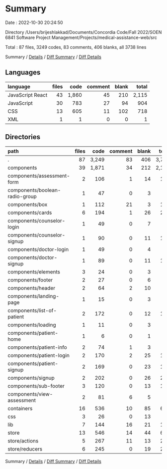 # Summary

Date : 2022-10-30 20:24:50

Directory /Users/brijeshlakkad/Documents/Concordia Code/Fall 2022/SOEN 6841 Software Project Management/Projects/medical-assistance-web/src

Total : 87 files,  3249 codes, 83 comments, 406 blanks, all 3738 lines

Summary / [Details](details.md) / [Diff Summary](diff.md) / [Diff Details](diff-details.md)

## Languages
| language | files | code | comment | blank | total |
| :--- | ---: | ---: | ---: | ---: | ---: |
| JavaScript React | 43 | 1,860 | 45 | 210 | 2,115 |
| JavaScript | 30 | 783 | 27 | 94 | 904 |
| CSS | 13 | 605 | 11 | 102 | 718 |
| XML | 1 | 1 | 0 | 0 | 1 |

## Directories
| path | files | code | comment | blank | total |
| :--- | ---: | ---: | ---: | ---: | ---: |
| . | 87 | 3,249 | 83 | 406 | 3,738 |
| components | 39 | 1,871 | 34 | 212 | 2,117 |
| components/assessment-form | 2 | 106 | 1 | 14 | 121 |
| components/boolean-radio-group | 1 | 47 | 0 | 3 | 50 |
| components/box | 1 | 112 | 21 | 3 | 136 |
| components/cards | 6 | 194 | 1 | 26 | 221 |
| components/counselor-login | 1 | 49 | 0 | 7 | 56 |
| components/counselor-signup | 1 | 90 | 0 | 11 | 101 |
| components/doctor-login | 1 | 49 | 0 | 4 | 53 |
| components/doctor-signup | 1 | 89 | 0 | 11 | 100 |
| components/elements | 3 | 24 | 0 | 3 | 27 |
| components/footer | 2 | 27 | 0 | 6 | 33 |
| components/header | 2 | 64 | 2 | 10 | 76 |
| components/landing-page | 1 | 15 | 0 | 3 | 18 |
| components/list-of-patient | 2 | 172 | 0 | 12 | 184 |
| components/loading | 1 | 11 | 0 | 3 | 14 |
| components/patient-home | 1 | 6 | 0 | 1 | 7 |
| components/patient-info | 2 | 74 | 1 | 3 | 78 |
| components/patient-login | 2 | 170 | 2 | 25 | 197 |
| components/patient-signup | 2 | 169 | 0 | 23 | 192 |
| components/signup | 2 | 202 | 0 | 26 | 228 |
| components/sub-footer | 3 | 120 | 0 | 13 | 133 |
| components/view-assessment | 2 | 81 | 6 | 5 | 92 |
| containers | 16 | 536 | 10 | 85 | 631 |
| css | 3 | 26 | 0 | 13 | 39 |
| lib | 7 | 144 | 16 | 21 | 181 |
| store | 13 | 546 | 14 | 44 | 604 |
| store/actions | 5 | 267 | 11 | 13 | 291 |
| store/reducers | 6 | 245 | 0 | 19 | 264 |

Summary / [Details](details.md) / [Diff Summary](diff.md) / [Diff Details](diff-details.md)